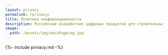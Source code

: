 ```yaml
---
layout: privacy
permalink: /privacy/
title: Политика конфиденциальности
description: Российский разработчик цифровых продуктов для строительных и промышленных предприятий
image:
  path: /assets/img/mainPage/og.jpg
---
```


{%- include privacy.md -%}
